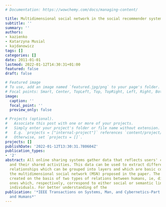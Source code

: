 ```yaml
---
# Documentation: https://wowchemy.com/docs/managing-content/

title: Multidimensional social network in the social recommender system
subtitle: ''
summary: ''
authors:
- kazienko
- Katarzyna Musial
- kajdanowicz
tags: []
categories: []
date: 2011-01-01
lastmod: 2022-01-12T14:30:31+01:00
featured: false
draft: false

# Featured image
# To use, add an image named `featured.jpg/png` to your page's folder.
# Focal points: Smart, Center, TopLeft, Top, TopRight, Left, Right, BottomLeft, Bottom, BottomRight.
image:
  caption: ''
  focal_point: ''
  preview_only: false

# Projects (optional).
#   Associate this post with one or more of your projects.
#   Simply enter your project's folder or file name without extension.
#   E.g. `projects = ["internal-project"]` references `content/project/deep-learning/index.md`.
#   Otherwise, set `projects = []`.
projects: []
publishDate: '2022-01-12T13:30:31.780604Z'
publication_types:
- '2'
abstract: All online sharing systems gather data that reflects users' collective behavior
  and their shared activities. This data can be used to extract different kinds of
  relationships which can be grouped into layers and which are basic components of
  the multidimensional social network (MSN) proposed in the paper. The layers are
  created on the basis of two types of relations between humans, ie, direct and object-based
  ones which, respectively, correspond to either social or semantic links between
  individuals. For better understanding of the
publication: '*IEEE Transactions on Systems, Man, and Cybernetics-Part A: Systems
  and Humans*'
---
```

